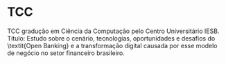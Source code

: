 # TCC
TCC gradução em Ciência da Computação pelo Centro Universitário IESB. Título: Estudo sobre o cenário, tecnologias, oportunidades e desafios do \textit{Open Banking} e a transformação digital causada por esse modelo de negócio no setor financeiro brasileiro.
